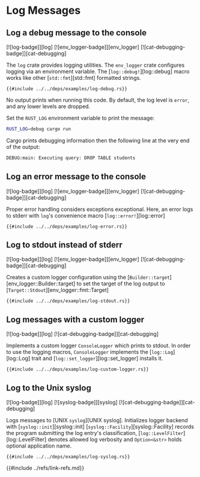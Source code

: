 # Log Messages

## Log a debug message to the console

[![log-badge]][log] [![env_logger-badge]][env_logger] [![cat-debugging-badge]][cat-debugging]

The `log` crate provides logging utilities. The `env_logger` crate configures logging via an environment variable. The [`log::debug!`][log::debug] macro works like other
[`std::fmt`][std::fmt] formatted strings.

```rust,editable
{{#include ../../deps/examples/log-debug.rs}}
```

No output prints when running this code. By default, the log level is `error`, and any lower levels are dropped.

Set the `RUST_LOG` environment variable to print the message:

```bash
RUST_LOG=debug cargo run
```

Cargo prints debugging information then the following line at the very end of the output:

```bash
DEBUG:main: Executing query: DROP TABLE students
```

## Log an error message to the console

[![log-badge]][log] [![env_logger-badge]][env_logger] [![cat-debugging-badge]][cat-debugging]

Proper error handling considers exceptions exceptional. Here, an error logs to stderr with `log`'s convenience macro [`log::error!`][log::error]

```rust,editable
{{#include ../../deps/examples/log-error.rs}}
```

## Log to stdout instead of stderr

[![log-badge]][log] [![env_logger-badge]][env_logger] [![cat-debugging-badge]][cat-debugging]

Creates a custom logger configuration using the [`Builder::target`][env_logger::Builder::target] to set the target of the log output to [`Target::Stdout`][env_logger::fmt::Target]

```rust,editable
{{#include ../../deps/examples/log-stdout.rs}}
```

## Log messages with a custom logger

[![log-badge]][log] [![cat-debugging-badge]][cat-debugging]

Implements a custom logger `ConsoleLogger` which prints to stdout. In order to use the logging macros, `ConsoleLogger` implements the [`log::Log`][log::Log] trait and [`log::set_logger`][log::set_logger] installs it.

```rust,editable
{{#include ../../deps/examples/log-custom-logger.rs}}
```

## Log to the Unix syslog

[![log-badge]][log] [![syslog-badge]][syslog] [![cat-debugging-badge]][cat-debugging]

Logs messages to [UNIX `syslog`][UNIX syslog]. Initializes logger backend with [`syslog::init`][syslog::init] [`syslog::Facility`][syslog::Facility] records the program submitting the log entry's classification, [`log::LevelFilter`][log::LevelFilter] denotes allowed log verbosity and `Option<&str>` holds optional application name.

```rust,editable
{{#include ../../deps/examples/log-syslog.rs}}
```

{{#include ../refs/link-refs.md}}
